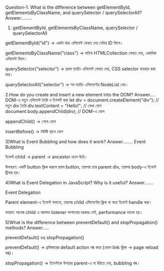 

Question-1.
What is the difference between getElementById, getElementsByClassName, and querySelector / querySelectorAll?
Answer.........
1) getElementById, getElementsByClassName, querySelector / querySelectorAll

getElementById("id") → একটা মাত্র এলিমেন্ট ফেরত দেয় যেটার ID মিলে।

getElementsByClassName("class") → লাইভ HTMLCollection ফেরত দেয়, একাধিক এলিমেন্ট মিলে।

querySelector("selector") → প্রথম ম্যাচিং এলিমেন্ট ফেরত দেয়, CSS selector ব্যবহার করা যায়।

querySelectorAll("selector") → সব ম্যাচিং এলিমেন্টের NodeList দেয়।




2.How do you create and insert a new element into the DOM?
Answer....
DOM-এ নতুন এলিমেন্ট তৈরি ও ইনসার্ট করা
let div = document.createElement("div");   // নতুন div তৈরি
div.textContent = "Hello!";               // লেখা যোগ
document.body.appendChild(div);           // DOM-এ যোগ


appendChild() → শেষে যোগ

insertBefore() → নির্দিষ্ট স্থানে যোগ





3)What is Event Bubbling and how does it work?
Answer........
Event Bubbling

ইভেন্ট child → parent → ancestor ক্রমে উঠে।

উদাহরণ: একটি button ক্লিক করলে প্রথম button, তারপর তার parent div, তারপর body-এ ইভেন্ট ট্রিগার হয়।


4)What is Event Delegation in JavaScript? Why is it useful?
Answer.......

Event Delegation

Parent element-এ ইভেন্ট বসানো, তারপর child এলিমেন্টের ক্লিক বা অন্য ইভেন্ট handle করা।

ফায়দা: অনেক child এ আলাদা listener লাগানোর দরকার নেই, performance ভালো হয়।




5)What is the difference between preventDefault() and stopPropagation() methods?
Answer.....

 preventDefault() vs stopPropagation()

preventDefault() → ব্রাউজারের default action বন্ধ করে (যেমন link ক্লিক → page reload বন্ধ)।

stopPropagation() → ইভেন্টকে উপরের parent-এ না উঠতে দেয়, bubbling বন্ধ।